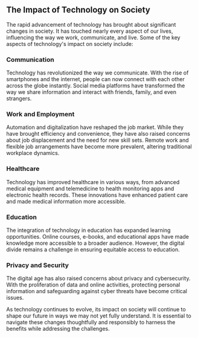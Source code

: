 ## The Impact of Technology on Society

The rapid advancement of technology has brought about significant changes in society. It has touched nearly every aspect of our lives, influencing the way we work, communicate, and live. Some of the key aspects of technology's impact on society include:

### Communication

Technology has revolutionized the way we communicate. With the rise of smartphones and the internet, people can now connect with each other across the globe instantly. Social media platforms have transformed the way we share information and interact with friends, family, and even strangers.

### Work and Employment

Automation and digitalization have reshaped the job market. While they have brought efficiency and convenience, they have also raised concerns about job displacement and the need for new skill sets. Remote work and flexible job arrangements have become more prevalent, altering traditional workplace dynamics.

### Healthcare

Technology has improved healthcare in various ways, from advanced medical equipment and telemedicine to health monitoring apps and electronic health records. These innovations have enhanced patient care and made medical information more accessible.

### Education

The integration of technology in education has expanded learning opportunities. Online courses, e-books, and educational apps have made knowledge more accessible to a broader audience. However, the digital divide remains a challenge in ensuring equitable access to education.

### Privacy and Security

The digital age has also raised concerns about privacy and cybersecurity. With the proliferation of data and online activities, protecting personal information and safeguarding against cyber threats have become critical issues.

As technology continues to evolve, its impact on society will continue to shape our future in ways we may not yet fully understand. It is essential to navigate these changes thoughtfully and responsibly to harness the benefits while addressing the challenges.
